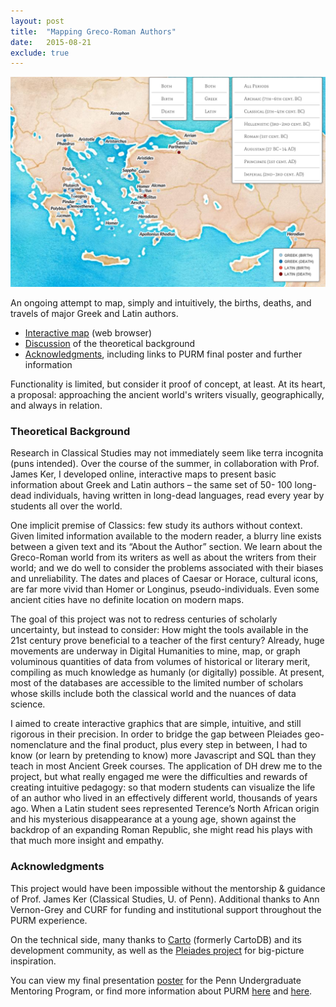 ```yaml
---
layout: post
title:  "Mapping Greco-Roman Authors"
date:   2015-08-21
exclude: true
---
```


<div class="image-right"><img src="/images/greco-roman.png" alt="map" /></div>

An ongoing attempt to map, simply and intuitively, the births, deaths, and travels of major Greek and Latin authors.
* [Interactive map](/projects/greco-roman-authors/interactive-map.html) (web browser)
* [Discussion](#background) of the theoretical background
* [Acknowledgments](#acknowledgments), including links to PURM final poster and further information

Functionality is limited, but consider it proof of concept, at least. At its heart, a proposal: approaching the ancient world's writers visually, geographically, and always in relation.

### <a name="background"></a>Theoretical Background

Research in Classical Studies may not immediately seem like terra incognita (puns intended). Over the course of the summer, in collaboration with Prof. James Ker, I developed online, interactive maps to present basic information about Greek and Latin authors – the same set of 50- 100 long-dead individuals, having written in long-dead languages, read every year by students all over the world.

One implicit premise of Classics: few study its authors without context. Given limited information available to the modern reader, a blurry line exists between a given text and its “About the Author” section. We learn about the Greco-Roman world from its writers as well as about the writers from their world; and we do well to consider the problems associated with their biases and unreliability. The dates and places of Caesar or Horace, cultural icons, are far more vivid than Homer or Longinus, pseudo-individuals. Even some ancient cities have no definite location on modern maps.

The goal of this project was not to redress centuries of scholarly uncertainty, but instead to consider: How might the tools available in the 21st century prove beneficial to a teacher of the first century? Already, huge movements are underway in Digital Humanities to mine, map, or graph voluminous quantities of data from volumes of historical or literary merit, compiling as much knowledge as humanly (or digitally) possible. At present, most of the databases are accessible to the limited number of scholars whose skills include both the classical world and the nuances of data science.

I aimed to create interactive graphics that are simple, intuitive, and still rigorous in their precision. In order to bridge the gap between Pleiades geo-nomenclature and the final product, plus every step in between, I had to know (or learn by pretending to know) more Javascript and SQL than they teach in most Ancient Greek courses. The application of DH drew me to the project, but what really engaged me were the difficulties and rewards of creating intuitive pedagogy: so that modern students can visualize the life of an author who lived in an effectively different world, thousands of years ago. When a Latin student sees represented Terence’s North African origin and his mysterious disappearance at a young age, shown against the backdrop of an expanding Roman Republic, she might read his plays with that much more insight and empathy.

### <a name="acknowledgments"></a>Acknowledgments

This project would have been impossible without the mentorship & guidance of Prof. James Ker (Classical Studies, U. of Penn). Additional thanks to Ann Vernon-Grey and CURF for funding and institutional support throughout the PURM experience.

On the technical side, many thanks to [Carto](https://carto.com/) (formerly CartoDB) and its development community, as well as the [Pleiades project](http://pleiades.stoa.org/) for big-picture inspiration.

You can view my final presentation [poster](/projects/greco-roman-authors/purm-poster.pdf) for the Penn Undergraduate Mentoring Program, or find more information about PURM [here](http://www.upenn.edu/curf/research/grants/penn-undergraduate-research-mentoring-program) and [here](http://www.upenn.edu/curf/purm-faq).
